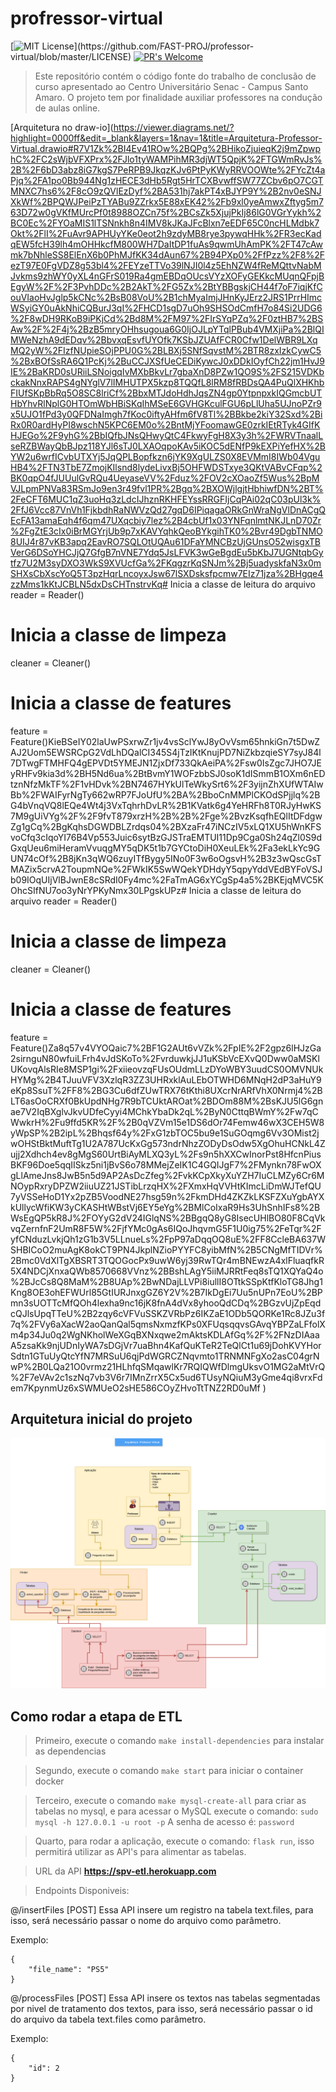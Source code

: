 # profressor-virtual
[![MIT License](https://img.shields.io/apm/l/atomic-design-ui.svg?)](https://github.com/FAST-PROJ/professor-virtual/blob/master/LICENSE)
[![PR's Welcome](https://img.shields.io/badge/PRs-welcome-brightgreen.svg?style=flat)](http://makeapullrequest.com)

>Este repositório contém o código fonte do trabalho de conclusão de curso apresentado ao Centro Universitário Senac - Campus Santo Amaro.
O projeto tem por finalidade auxiliar professores na condução de aulas online.

[Arquitetura no draw-io](https://viewer.diagrams.net/?highlight=0000ff&edit=_blank&layers=1&nav=1&title=Arquitetura-Professor-Virtual.drawio#R7V1Zk%2BI4Ev41ROw%2BQPg%2BHikoZjuieqK2j9mZpwphC%2FC2sWjbVFXPrx%2FJlo1tyWAMPihMR3djWT5QpjK%2FTGWmRvJs%2B%2F6bD3abz8iG7kgS7PeRPB9JkqzKJv6PtPyKWyRRVOOWte%2FYcZt4aPjq%2FA1po0Bb944Ng1zHECE3dHb5Rgt5HrTCXBvwffSW77ZCbv6pO7CGTMNXC7hs6%2F8cO9zQVlEzDyf%2BA531hj7akPT4xBJYP9Y%2B2nv0eSNJXkWf%2BPQWJPeiPzTYABu9ZZrkx5E88xEK42%2Fb9xl0yeAmwxZftyg5m763D72w0gVKfMUrcPf0t8988OZCn75f%2BCsZk5XjujPkIj86lG0VGrYykh%2BC0Ec%2FYOaMIS1lTSNnkh8n4IMV8kJKaJFcBlxn7eEDF65C0ncHLMdbk7Okt%2FlI%2FuAvr9APHUyYKe0eot2h9zdyMB8rye3pywqHHk%2FR3ecKadqEW5fcH39lh4mOHHkcfM800WH7DaItDP1fuAs9qwmUhAmPK%2FT47cAwmk7bNhleSS8ElEnX6b0PhMJfKK34dAun67%2B94PXp0%2FfPzz%2F8%2FezT97E0FgVDZ8g53bl4%2FEYzeTTVo39lNJI0l4z5EhNZW4fReMQttvNabMJvkms9zhWY0yXL4nGFrS019Ra4gmEBDqOUcsVYzXOFyGEKkcMUqnQFpjBEgyW%2F%2F3PvhDDc%2B2AkT%2FG5Zx%2BtYBBgskjCH44f7oF7iqjKfCouVIaoHvJglp5kCNc%2BsB08VoU%2B1chMyaImjJHnKyJErz2JRS1PrrHImcWSyiGY0uAkNhiCQBurJ3qI%2FHCD1sgD7uOh9SHSOdCmfH7o84Si2UDG6%2F8wDH9RKoB9iPKjCd%2Bd8M%2FM97%2FIrSYqPZq%2F0ztHB7%2BSAw%2F%2F4j%2BzB5mryOHhsugoua6G0IjOJLpYTqlPBub4VMXjiPa%2BlQIMWeNzhA9dEDqv%2BbvxqEsvfUYOfk7KSbJZUAfFCR0Cfw1DelWBR9LXqMQ2yW%2FIzfNUpieSOjPPU0G%2BLBXj5SNfSqvstM%2BTR8zxIzkCywC5%2BxBOfSsRA6Q1PcKj%2BuCCJXSfUeCEDiKywcJ0xDDkIOyfCh22jm1HvJ9IE%2BaKRD0sURiiLSNoigqIvMXbBkvLr7gbaXnD8PZw1QO9S%2FS215VDKbckakNnxRAPS4gNYglV7lIMHUTPX5kzp8TQQfL8lRM8fRBDsQA4PuQlXHKhbFIUfSKpBbRq5O8SC8lriCf%2BbxMTJdoHdhJqsZN4gp0YtpnpxkIQGmcbUTHbYhvRlNplG0HTOmWbHBiSKqIhMSeE6GVHGKculFGU6pLlUha5UJnoPZr9x5UJO1fPd3y0QFDNaImgh7fKoc0iftyAHfm6fV8Tl%2BBkbe2kiY32Sxd%2BiRx0R0ardHyPI8wschN5KPC6EM0o%2BntMjYFoomawGE0zrkIEtRTyk4GIfKHJEGo%2F9yhG%2BbIQfbJNsQHwyQtC4FkwyFgH8X3y3h%2FWRVTnaalLseRZBWayQbBJpz118YJl6sTJ0LXAOqpoKAv5iKOC5dENfP9kEXPiYefHX%2BYW2u6wrfICvbUTXYj5JqQPLBopfkzn6jYK9XgULZS0X8EVMmI8IWb04VguHB4%2FTN3TbE7ZmojKIlsnd8lydeLivxBj5OHFWDSTxye3QKtVABvCFqp%2BK0qpO4fJUUulGvRQu4UeyaseVV%2Fduz%2FOV2cXOaoZf5Wus%2BpMVJLpmPNVa83RSmJo9en3r49fvl1PR%2Bgq%2BXOWjlgjtHbhiwfDN%2BT%2FeCFT6MUC1qZ3uoHq3zLdcIJhznRKHFEYssRRGFIjCqPAi02qC03pUl3k%2FfJ6Vcc87VnVh1FjkbdhRaNWVzQd27gqD6IPiqagaORkGnWraNgVlDnACgQEcFA13amaEqh4f6qm47UXqcbiy7lez%2B4cbUf1x03YNFqnlmtNKJLnD70Zr%2FgZtE3cIx0iBrMGYrjUb9p7xKAVYqhkQeoBYkgihTK0%2Bvr49DgbTNMO8UIJ4r87vKB3apq2EavRO7SQLOtUQAu61DFaYMNCBzUjGUnsO52wisgxTBVerG6DSoYHCJjQ7GfgB7nVNE7Ydq5JsLFVK3wGeBgdEu5bKbJ7UGNtqbGytfz7U2M3syDXO3WkS9XVUcfGa%2FKqgzrKqSNJm%2Bj5uadyskfaN3x0mSHXsCbXscYoQ5T3pzHqrLncoyxJsw67lSXDsksfpcmw7EIz71jza%2BHgqe4zzMms1kKtJCBLN5dxDsCHTnstrvKq# Inicia a classe de leitura do arquivo
reader = Reader()
# Inicia a classe de limpeza
cleaner = Cleaner()
# Inicia a classe de features
feature = Feature()KieBSeIY02laUwPSxrwZr1jv4vsSclYwJ8yOvVsm65hnkiGn7t5DwZAJ2Uom5EWSRCpG2VdLhDQalCI345S4jTzIKtKnujPD7NiZkbzqieSY7syJ84l7DTwgFTMHFQ4gEPVDt5YMEJN1ZjxDf733QkAeiPA%2Fsw0IsZgc7JHO7JEyRHFv9kia3d%2BH5Nd6ua%2BtBvmY1WOFzbbSJ0soK1dISmmB1OXm6nEDtznNfzMkTF%2F1vHDvk%2BN7467HYkUlTeWkySrt6%2F3yijnZhXUfWTAIwBb%2FWAIFyrNgTy662wRP7FJoUfU%2BA%2BboCnMMPlCKOdSPjjlq%2BG4bVnqVQ8lEQe4Wt4j3VxTqhrhDvLR%2B1KVatk6g4YeHRFh8T0RJyHwKS7M9gUiVYg%2F%2F9fvT879xrzH%2B%2B%2Fge%2BvzKsqfhEQlItDFdgwZg1gCq%2BgKqhsDGWDBLZrdqs04%2BXzaFr47iNCzIV5xLQ1XU5hWnKFSvoCfq3cIqoYI76B4Vp553Juic6sytBzGJSTraEMTUI11Dp9Cga0Sh24qZl0S9dGxqUeu6miHeramVvuqgMY5qDK5t1b7GYCtoDiH0XeuLEk%2Fa3ekLkYc9GUN74cOf%2B8jKn3qWQ6zuyITfBygy5INo0F3w6oOgsvH%2B3z3wQscGsTMAZix5crvA2ToupmNQe%2FWkIK5SwWQekYDHdyY5qpyYddVEdBYFoVSJb09IOqUIjVlBJwnE8cSRdI0Fy4mc%2FaTmAG6xYCgSp4a5%2BKEjqMVC5KOhcSIfNU7oo3yNrYPKyNmx30LPgskUPz# Inicia a classe de leitura do arquivo
reader = Reader()
# Inicia a classe de limpeza
cleaner = Cleaner()
# Inicia a classe de features
feature = Feature()Za8q57v4VYOQaic7%2BF1G2AUt6vVZk%2FpIE%2F2gpz6lHJzGa2sirnguN80wfuiLFrh4vJdSKoTo%2FvrduwkjJJ1uKSbVcEXvQ0Dww0aMSKlUKovqAlsRIe8MSP1gi%2FxiieovzqFUsOUdmLLzDYoWBY3uudCS0OMVNUkHYMg%2B4TJuuVFV3XzlqR3ZZ3UHRxklAuLEbOTWHD6MNqH2dP3aHuY9eKp8SsuT%2FF8%2BG3Cu6dfZUwTRX76tKthi8UXcrNrARfVhX0Nrmj4%2BLT6asOoCRXf0BkUpdNHg7R9bTCUktAROat%2BDOm88M%2BsKJU5lG6gnae7V2IqBXglvJkvUDfeCyyi4MChkYbaDk2qL%2ByN0CttqBWmY%2Fw7qCWwkrH%2Fu9ffd5KR%2F%2B0qVZVm15e1DS6dOr74Femw46wX3CEH5W8yWpSP%2B2ipL%2Bhqsf64y%2FxG1zbTOC5bu9e1SuGOqmg6Vv3OMist2jwOHStBktMuftTg1U2A787UcKxGg573ndrNhzZODyDsOdw5XgOhuHCNkL4Zujj2Xdhch4ev8gMgS60UrtBiAyMLXQ3yL%2Fs9n5hXXCwInorPst8HfcnPiusBKF96Doe5qqIISkz5ni1jBvS6o78MMejZeIK1C4GQIJgF7%2FMynkn78FwOXgLlAmeJns8JwB5n5d9AP2AsDcZfeg%2FvkKCpXkyXuYZH7IuCLMZy6Cr6MNOypRxryDPZW2iiuUZ21JSTibLrzqHX%2FXmxHqVVHtKImcLiDmWJTefQU7yVSSeHoD1Yx2pZB5VoodNE27hsg59n%2FkmDHd4ZKZkLKSFZXuYgbAYXkUllycWfiKW3yCKASHtWBstVj6EY5eYg%2BMlCoIxaR9Hs3UhSnhIFs8%2BWsEgQP5kR8J%2FOYyG2dV24IGlqNS%2BBgqQ8yG8IsecUHlBO80F8CqVkvqZernfnF2UmR8F5W%2FjfYMc0gAs6IQoJhqvmG5F1U0ig75%2FeTqr%2FyfCNduzLvkjQh1zG1b3V5LLnueLs%2FpP97aDqqOQ8uE%2FF8CcleBA637WSHBICoO2muAgK8okCT9PN4JkplNZioPYYFC8yibMfN%2B5CNgMfTIDVr%2Bmc0VdXlTgXBSRT3TQOGocPx9uwW6yj39RwTQr4mBNEwzA4xlFluaqfkR5X4NDCjXnxaQWb8570668VVnz%2BBshLAgY5iiMJRRtFeq8sTQ1XQYaQ4o%2BJcCs8Q8MaM%2B8UAp%2BwNDajLLVPi8iullI8OTtkSSpKtfKloTG8Jhg1Kng8OE3ohEFWUrl85GtIURJnxgGZ6Y2V%2B7IkDgEi7Uu5nUPn7EoU%2BPmn3sUOTTcMfQOh4lexha9nc16jK8fnA4dVx8yhooQdCDq%2BGzvUjZpEqdcQJlsUpqTTeU%2B2zqy6cVFVuSSKZVRbPz6IKZaE1ODb5QORKe1Rc8JZu3f7q%2FVy6aXacW2aoQanQal5qmsNxmzfKPs0XFUqsqqvsGAvqYBPZaLFfolXm4p34Ju0q2WgNKholWeXGqBXNxqwe2mAktsKDLAfGq%2F%2FNzDIAaaA5zsaKk9njUDnIyWA7sDGjVr7uaBhn4KafQuKTeR2TeQlCt1u69jDohKVYHorSdtn1GTuUyQtcYfN7MRSuU6qjPdWGRCZNqvmto1TRNMNFgXo2asC04grNwP%2B0LQa21O0vrmz21HLhfqSMqawlKr7RQIQWfDlmgUksvO1MG2aMtVrQ%2F7eVAv2c1szNq7vb3V6r7IMnZrrX5Cx5ud6TUsyNQiuM3yGme4qi8vrxFdem7KpynmUz6xSWMUeO2sHE586COyZHvoTtTNZ2RD0uMf
)

## Arquitetura inicial do projeto
![Arquitetura](Arquitetura-Professor-Virtual.png)

## Como rodar a etapa de ETL
> Primeiro, execute o comando `make install-dependencies` para instalar as dependencias

> Segundo, execute o comando `make start` para iniciar o container docker

> Terceiro, execute o comando `make mysql-create-all` para criar as tabelas no mysql, e para acessar o MySQL execute o comando: `sudo mysql -h 127.0.0.1 -u root -p`
A senha de acesso é: `password`

> Quarto, para rodar a aplicação, execute o comando: `flask run`, isso permitirá utilizar as API's para alimentar as tabelas.

> URL da API
**https://spv-etl.herokuapp.com**

>Endpoints Disponiveis:

@/insertFiles [POST]
Essa API insere um registro na tabela text.files, para isso, será necessário passar o nome do arquivo como parâmetro.

Exemplo:
```
{
    "file_name": "PS5"
}
```

@/processFiles [POST]
Essa API insere os textos nas tabelas segmentadas por nivel de tratamento dos textos, para isso, será necessário passar o id do arquivo da tabela text.files como parâmetro.

Exemplo:
```
{
    "id": 2
}
```